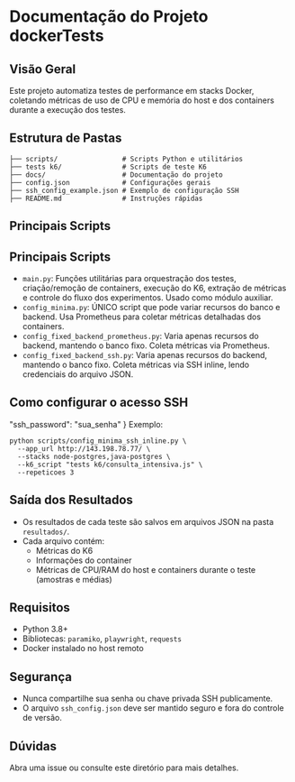 # Documentação do Projeto dockerTests

## Visão Geral
Este projeto automatiza testes de performance em stacks Docker, coletando métricas de uso de CPU e memória do host e dos containers durante a execução dos testes.

## Estrutura de Pastas
```
├── scripts/                # Scripts Python e utilitários
├── tests k6/               # Scripts de teste K6
├── docs/                   # Documentação do projeto
├── config.json             # Configurações gerais
├── ssh_config_example.json # Exemplo de configuração SSH
├── README.md               # Instruções rápidas
```


## Principais Scripts

## Principais Scripts
- `main.py`: Funções utilitárias para orquestração dos testes, criação/remoção de containers, execução do K6, extração de métricas e controle do fluxo dos experimentos. Usado como módulo auxiliar.
- `config_minima.py`: ÚNICO script que pode variar recursos do banco e backend. Usa Prometheus para coletar métricas detalhadas dos containers.
- `config_fixed_backend_prometheus.py`: Varia apenas recursos do backend, mantendo o banco fixo. Coleta métricas via Prometheus.
- `config_fixed_backend_ssh.py`: Varia apenas recursos do backend, mantendo o banco fixo. Coleta métricas via SSH inline, lendo credenciais do arquivo JSON.


## Como configurar o acesso SSH
  "ssh_password": "sua_senha"
}
Exemplo:
```
python scripts/config_minima_ssh_inline.py \
  --app_url http://143.198.78.77/ \
  --stacks node-postgres,java-postgres \
  --k6_script "tests k6/consulta_intensiva.js" \
  --repeticoes 3
```

## Saída dos Resultados
- Os resultados de cada teste são salvos em arquivos JSON na pasta `resultados/`.
- Cada arquivo contém:
  - Métricas do K6
  - Informações do container
  - Métricas de CPU/RAM do host e containers durante o teste (amostras e médias)

## Requisitos
- Python 3.8+
- Bibliotecas: `paramiko`, `playwright`, `requests`
- Docker instalado no host remoto

## Segurança
- Nunca compartilhe sua senha ou chave privada SSH publicamente.
- O arquivo `ssh_config.json` deve ser mantido seguro e fora do controle de versão.

## Dúvidas
Abra uma issue ou consulte este diretório para mais detalhes.
